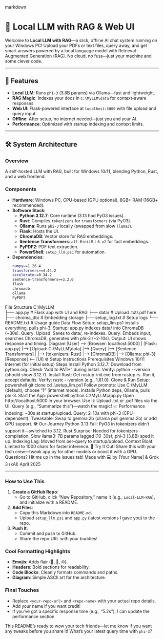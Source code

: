 markdown
# 🚀 Local LLM with RAG & Web UI

Welcome to **Local LLM with RAG**—a slick, offline AI chat system running on your Windows PC! Upload your PDFs or text files, query away, and get smart answers powered by a local language model with Retrieval-Augmented Generation (RAG). No cloud, no fuss—just your machine and some clever code.

---

## 🌟 Features

- **Local LLM**: Runs `phi-3` (3.8B params) via Ollama—fast and lightweight.
- **RAG Magic**: Indexes your docs in `C:\MyLLM\data` for context-aware responses.
- **Web UI**: Flask-powered interface at `localhost:5000` with file upload and query input.
- **Offline**: After setup, no internet needed—just you and your AI.
- **Performance**: Optimized with startup indexing and context limits.

---

## 🛠 System Architecture

### Overview
A self-hosted LLM with RAG, built for Windows 10/11, blending Python, Rust, and a web frontend.

### Components
- **Hardware**: Windows PC, CPU-based (GPU optional), 8GB+ RAM (16GB+ recommended).
- **Software Stack**:
  - **Python 3.12.7**: Core runtime (3.13 had PyO3 issues).
  - **Rust**: Compiles `tokenizers` for `transformers` (via PyO3).
  - **Ollama**: Runs `phi-3` locally (swapped from slow `llama3`).
  - **Flask**: Hosts the UI.
  - **ChromaDB**: Vector store for RAG embeddings.
  - **Sentence Transformers**: `all-MiniLM-L6-v2` for fast embeddings.
  - **PyPDF2**: PDF text extraction.
  - **PowerShell**: `setup_llm.ps1` for automation.
- **Dependencies**:
  ```bash
  numpy==1.26.4
  transformers==4.44.2
  accelerate==0.34.2
  sentence-transformers==3.2.0
  flask
  chromadb
  ollama
  PyPDF2
File Structure
C:\MyLLM\
├── app.py           # Flask app with UI and RAG
├── data/            # Upload .txt/.pdf here
├── chroma_db/       # Embedding storage
├── setup_log.txt    # Setup logs
└── README.txt       # Usage guide
Data Flow
Setup: setup_llm.ps1 installs everything, pulls phi-3.
Startup: app.py indexes data/ into ChromaDB (~30s).
Query:
Upload: Saves to data/, re-indexes.
Query: Embeds input, searches ChromaDB, generates with phi-3 (~2-10s).
Output: UI shows response and timing.
Diagram
[User] --> [Browser: localhost:5000]
   |
[Flask: app.py]
   |--> [Upload: C:\MyLLM\data]
   |--> [Query]
         |--> [Sentence Transformers]
         |     |--> [tokenizers: Rust]
         |--> [ChromaDB]
         |--> [Ollama: phi-3]
[Response] <-- [UI]
⚙️ Setup Instructions
Prerequisites
Windows 10/11
Internet (for initial setup)
Steps
Install Python 3.12.7:
Download from python.org.
Check “Add to PATH” during install.
Verify: python --version (should show 3.12.7).
Install Rust:
Get rustup-init.exe from rustup.rs.
Run it, accept defaults.
Verify: rustc --version (e.g., 1.81.0).
Clone & Run Setup:
powershell
git clone <your-repo-url>
cd <repo-name>
.\setup_llm.ps1
Follow prompts: Use C:\MyLLM (default), choose “1” (internet mode).
Installs Python deps, Ollama, pulls phi-3.
Start the App:
powershell
python C:\MyLLM\app.py
Open http://localhost:5000 in your browser.
Use It:
Upload .txt or .pdf files via the UI.
Query (e.g., “Summarize this”)—watch the magic!
📈 Performance
Indexing: ~30s at startup/upload.
Query: 2-10s with phi-3 (CPU-dependent).
Tweakable: Swap to gemma:2b (ollama pull gemma:2b) or add GPU support.
🛠 Our Journey
Python 3.13 Fail: PyO3 in tokenizers didn’t support it—switched to 3.12.
Rust Surprise: Needed for tokenizers compilation.
Slow llama3: 7B params lagged (10-30s); phi-3 (3.8B) sped it up.
Indexing Lag: Moved from per-query to startup/upload.
Context Bloat: Limited to 1000 chars for faster inference.
🎉 Try It Out!
Share this with your tech crew—tweak app.py for other models or boost it with a GPU. Questions? Hit me up in the issues tab!
Made with 💻 by [Your Name] & Grok 3 (xAI)
April 2025

---

### How to Use This
1. **Create a GitHub Repo**:
   - Go to GitHub, click “New Repository,” name it (e.g., `Local-LLM-RAG`), and initialize with a README.
2. **Add Files**:
   - Copy this Markdown into `README.md`.
   - Upload `setup_llm.ps1` and `app.py` (latest versions I gave you) to the repo.
3. **Push It**:
   - Commit and push to GitHub.
   - Share the repo URL with your buddies!

### Cool Formatting Highlights
- **Emojis**: Adds flair (🚀, 🌟, ⚙️).
- **Headers**: Bold sections for readability.
- **Code Blocks**: Cleanly formats commands and paths.
- **Diagram**: Simple ASCII art for the architecture.

### Final Touches
- Replace `<your-repo-url>` and `<repo-name>` with your actual repo details.
- Add your name if you want credit!
- If you’ve got a specific response time (e.g., “5.2s”), I can update the performance section.

This README’s ready to wow your tech friends—let me know if you want any tweaks before you share it! What’s your latest query time with `phi-3`?
